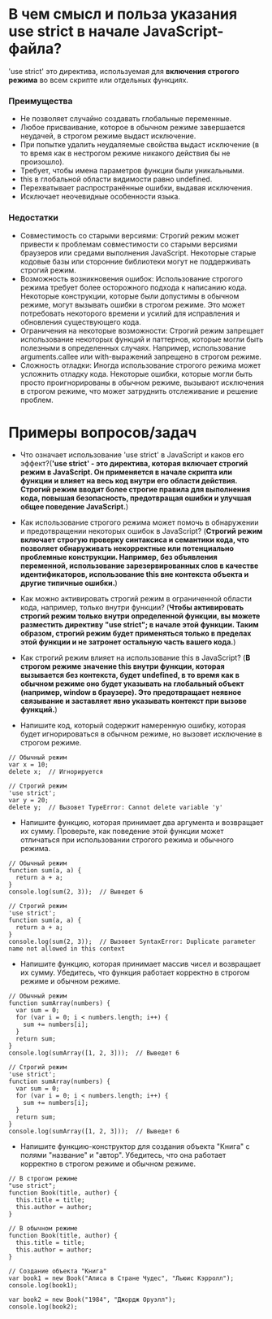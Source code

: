 В чем смысл и польза указания use strict в начале JavaScript-файла?
=====================

'use strict' это директива, используемая для **включения строгого режима** во всем скрипте или отдельных функциях.

### Преимущества

* Не позволяет случайно создавать глобальные переменные.
* Любое присваивание, которое в обычном режиме завершается неудачей, в строгом режиме выдаст исключение.
* При попытке удалить неудаляемые свойства выдаст исключение (в то время как в нестрогом режиме никакого действия бы не произошло).
* Требует, чтобы имена параметров функции были уникальными.
* this в глобальной области видимости равно undefined.
* Перехватывает распространённые ошибки, выдавая исключения.
* Исключает неочевидные особенности языка.

### Недостатки

* Совместимость со старыми версиями: Строгий режим может привести к проблемам совместимости со старыми версиями браузеров или средами выполнения JavaScript. Некоторые старые кодовые базы или сторонние библиотеки могут не поддерживать строгий режим.
* Возможность возникновения ошибок: Использование строгого режима требует более осторожного подхода к написанию кода. Некоторые конструкции, которые были допустимы в обычном режиме, могут вызывать ошибки в строгом режиме. Это может потребовать некоторого времени и усилий для исправления и обновления существующего кода.
* Ограничения на некоторые возможности: Строгий режим запрещает использование некоторых функций и паттернов, которые могли быть полезными в определенных случаях. Например, использование arguments.callee или with-выражений запрещено в строгом режиме.
* Сложность отладки: Иногда использование строгого режима может усложнить отладку кода. Некоторые ошибки, которые могли быть просто проигнорированы в обычном режиме, вызывают исключения в строгом режиме, что может затруднить отслеживание и решение проблем.

Примеры вопросов/задач
=====================

* Что означает использование 'use strict' в JavaScript и каков его эффект?(**'use strict' - это директива, которая включает строгий режим в JavaScript. Он применяется в начале скрипта или функции и влияет на весь код внутри его области действия. Строгий режим вводит более строгие правила для выполнения кода, повышая безопасность, предотвращая ошибки и улучшая общее поведение JavaScript.**)

* Как использование строгого режима может помочь в обнаружении и предотвращении некоторых ошибок в JavaScript? (**Строгий режим включает строгую проверку синтаксиса и семантики кода, что позволяет обнаруживать некорректные или потенциально проблемные конструкции. Например, без объявления переменной, использование зарезервированных слов в качестве идентификаторов, использование this вне контекста объекта и другие типичные ошибки.**)

* Как можно активировать строгий режим в ограниченной области кода, например, только внутри функции? (**Чтобы активировать строгий режим только внутри определенной функции, вы можете разместить директиву "use strict"; в начале этой функции. Таким образом, строгий режим будет применяться только в пределах этой функции и не затронет остальную часть вашего кода.**)

* Как строгий режим влияет на использование this в JavaScript? (**В строгом режиме значение this внутри функции, которая вызывается без контекста, будет undefined, в то время как в обычном режиме оно будет указывать на глобальный объект (например, window в браузере). Это предотвращает неявное связывание и заставляет явно указывать контекст при вызове функций.**)

* Напишите код, который содержит намеренную ошибку, которая будет игнорироваться в обычном режиме, но вызовет исключение в строгом режиме.
```
// Обычный режим
var x = 10;
delete x;  // Игнорируется

// Строгий режим
'use strict';
var y = 20;
delete y;  // Вызовет TypeError: Cannot delete variable 'y'
```

* Напишите функцию, которая принимает два аргумента и возвращает их сумму. Проверьте, как поведение этой функции может отличаться при использовании строгого режима и обычного режима.
```
// Обычный режим
function sum(a, a) {
  return a + a;
}
console.log(sum(2, 3));  // Выведет 6

// Строгий режим
'use strict';
function sum(a, a) {
  return a + a;
}
console.log(sum(2, 3));  // Вызовет SyntaxError: Duplicate parameter name not allowed in this context
```

* Напишите функцию, которая принимает массив чисел и возвращает их сумму. Убедитесь, что функция работает корректно в строгом режиме и обычном режиме.
```
// Обычный режим
function sumArray(numbers) {
  var sum = 0;
  for (var i = 0; i < numbers.length; i++) {
    sum += numbers[i];
  }
  return sum;
}
console.log(sumArray([1, 2, 3]));  // Выведет 6

// Строгий режим
'use strict';
function sumArray(numbers) {
  var sum = 0;
  for (var i = 0; i < numbers.length; i++) {
    sum += numbers[i];
  }
  return sum;
}
console.log(sumArray([1, 2, 3]));  // Выведет 6
```

* Напишите функцию-конструктор для создания объекта "Книга" с полями "название" и "автор". Убедитесь, что она работает корректно в строгом режиме и обычном режиме.
```
// В строгом режиме
"use strict";
function Book(title, author) {
  this.title = title;
  this.author = author;
}

// В обычном режиме
function Book(title, author) {
  this.title = title;
  this.author = author;
}

// Создание объекта "Книга"
var book1 = new Book("Алиса в Стране Чудес", "Льюис Кэрролл");
console.log(book1);

var book2 = new Book("1984", "Джордж Оруэлл");
console.log(book2);
```